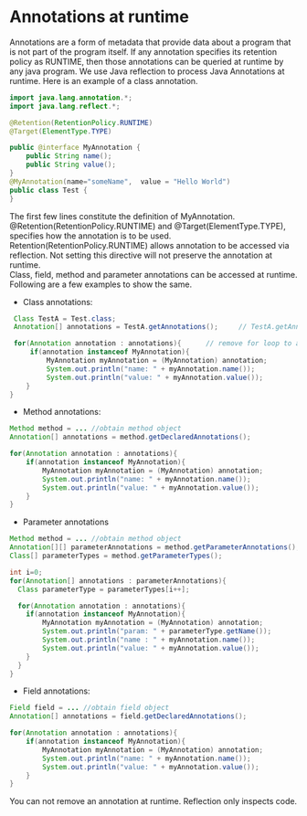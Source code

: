 # Annotations at runtime
Annotations are a form of metadata that provide data about a program that is not part of the program itself. If any annotation specifies its retention policy as RUNTIME, then those annotations can be queried at runtime by any java program. We use Java reflection to process Java Annotations at runtime.
Here is an example of a class annotation.
```java
import java.lang.annotation.*;
import java.lang.reflect.*;

@Retention(RetentionPolicy.RUNTIME)
@Target(ElementType.TYPE)

public @interface MyAnnotation {
    public String name();
    public String value();
}
@MyAnnotation(name="someName",  value = "Hello World")
public class Test {
}
```
The first few lines constitute the definition of MyAnnotation. @Retention(RetentionPolicy.RUNTIME) and @Target(ElementType.TYPE), specifies how the annotation is to be used. Retention(RetentionPolicy.RUNTIME) allows annotation to be accessed via reflection. Not setting this directive will not preserve the annotation at runtime.<br>
Class, field, method and parameter annotations can be accessed at runtime. Following are a few examples to show the same.
- Class annotations: 
```java
 Class TestA = Test.class;
 Annotation[] annotations = TestA.getAnnotations();     // TestA.getAnnotations(MyAnnotation.class) to access specific class annotation

 for(Annotation annotation : annotations){      // remove for loop to access specific class annotation
     if(annotation instanceof MyAnnotation){
         MyAnnotation myAnnotation = (MyAnnotation) annotation;
         System.out.println("name: " + myAnnotation.name());
         System.out.println("value: " + myAnnotation.value());
    }
}
```
- Method annotations:
``` java
Method method = ... //obtain method object
Annotation[] annotations = method.getDeclaredAnnotations();

for(Annotation annotation : annotations){
    if(annotation instanceof MyAnnotation){
        MyAnnotation myAnnotation = (MyAnnotation) annotation;
        System.out.println("name: " + myAnnotation.name());
        System.out.println("value: " + myAnnotation.value());
    }
}
```
- Parameter annotations
```java
Method method = ... //obtain method object
Annotation[][] parameterAnnotations = method.getParameterAnnotations();
Class[] parameterTypes = method.getParameterTypes();

int i=0;
for(Annotation[] annotations : parameterAnnotations){
  Class parameterType = parameterTypes[i++];

  for(Annotation annotation : annotations){
    if(annotation instanceof MyAnnotation){
        MyAnnotation myAnnotation = (MyAnnotation) annotation;
        System.out.println("param: " + parameterType.getName());
        System.out.println("name : " + myAnnotation.name());
        System.out.println("value: " + myAnnotation.value());
    }
  }
}
```
- Field annotations:
```java
Field field = ... //obtain field object
Annotation[] annotations = field.getDeclaredAnnotations();

for(Annotation annotation : annotations){
    if(annotation instanceof MyAnnotation){
        MyAnnotation myAnnotation = (MyAnnotation) annotation;
        System.out.println("name: " + myAnnotation.name());
        System.out.println("value: " + myAnnotation.value());
    }
}
```
You can not remove an annotation at runtime. Reflection only inspects code.